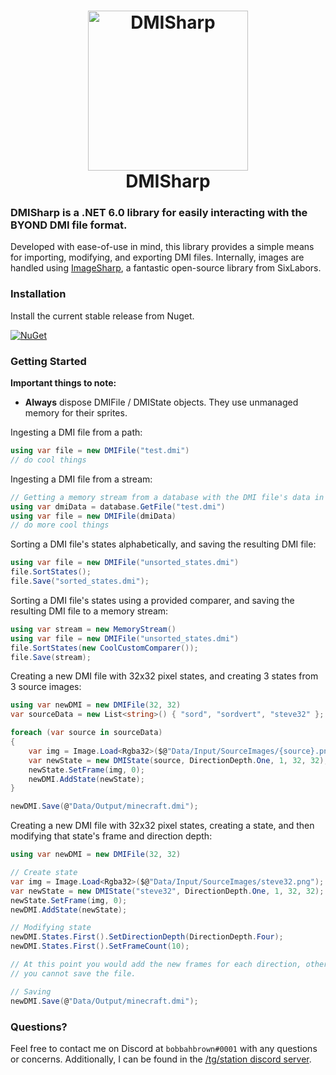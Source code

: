 <h1 align="center">
<img src="https://melonmesa.com/storage/dmisharp.png" alt="DMISharp" width="256"/>
<br/>
DMISharp
</h1>

### **DMISharp** is a .NET 6.0 library for easily interacting with the BYOND DMI file format.

Developed with ease-of-use in mind, this library provides a simple means for importing, modifying, and exporting DMI files. Internally, images are handled using [ImageSharp](https://github.com/SixLabors/ImageSharp), a fantastic open-source library from SixLabors.

### Installation

Install the current stable release from Nuget.

[![NuGet](https://img.shields.io/nuget/v/DMISharp.svg)](https://www.nuget.org/packages/DMISharp/)

### Getting Started

**Important things to note:**
- **Always** dispose DMIFile / DMIState objects. They use unmanaged memory for their sprites.

Ingesting a DMI file from a path:
```csharp
using var file = new DMIFile("test.dmi")
// do cool things
```

Ingesting a DMI file from a stream:
```csharp
// Getting a memory stream from a database with the DMI file's data in the response
using var dmiData = database.GetFile("test.dmi")
using var file = new DMIFile(dmiData)
// do more cool things
```

Sorting a DMI file's states alphabetically, and saving the resulting DMI file:
```csharp
using var file = new DMIFile("unsorted_states.dmi")
file.SortStates();
file.Save("sorted_states.dmi");
```

Sorting a DMI file's states using a provided comparer, and saving the resulting DMI file to a memory stream:
```csharp
using var stream = new MemoryStream()
using var file = new DMIFile("unsorted_states.dmi")
file.SortStates(new CoolCustomComparer());
file.Save(stream);
```

Creating a new DMI file with 32x32 pixel states, and creating 3 states from 3 source images:
```csharp
using var newDMI = new DMIFile(32, 32)
var sourceData = new List<string>() { "sord", "sordvert", "steve32" };

foreach (var source in sourceData)
{
    var img = Image.Load<Rgba32>($@"Data/Input/SourceImages/{source}.png");
    var newState = new DMIState(source, DirectionDepth.One, 1, 32, 32);
    newState.SetFrame(img, 0);
    newDMI.AddState(newState);
}

newDMI.Save(@"Data/Output/minecraft.dmi");
```

Creating a new DMI file with 32x32 pixel states, creating a state, and then modifying that state's frame and direction depth:
```csharp
using var newDMI = new DMIFile(32, 32)

// Create state
var img = Image.Load<Rgba32>($@"Data/Input/SourceImages/steve32.png");
var newState = new DMIState("steve32", DirectionDepth.One, 1, 32, 32);
newState.SetFrame(img, 0);
newDMI.AddState(newState);

// Modifying state
newDMI.States.First().SetDirectionDepth(DirectionDepth.Four);
newDMI.States.First().SetFrameCount(10);

// At this point you would add the new frames for each direction, otherwise
// you cannot save the file.

// Saving
newDMI.Save(@"Data/Output/minecraft.dmi");
```


### Questions?

Feel free to contact me on Discord at `bobbahbrown#0001` with any questions or concerns. Additionally, I can be found in the [/tg/station discord server](https://tgstation13.org/phpBB/viewforum.php?f=60).
